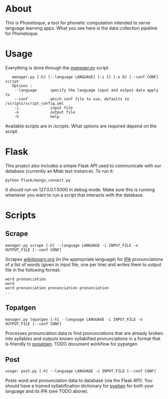 <h1 id="about">About</h1>
<p>This is Phonetoque, a tool for phonetic computation intended to serve language learning apps. What you see here is the data collection pipeline for Phonetoque.</p>
<h1 id="usage">Usage</h1>
<p>Everything is done through the <em><a href="http://manager.py">manager.py</a></em> script.</p>
<pre><code>   manager.py [-h] [--language LANGUAGE] [-i I] [-o O] [--conf CONF] script
   Options :
    --language		specify the language input and output data apply to
    --conf			which conf file to use, defaults to /scripts/script_config.yml
    -i				input file
    -o 				output file
    -h 				help
</code></pre>
<p>Available scripts are in <em>/scripts</em>. What options are required depend on the script.</p>
<h1 id="flask">Flask</h1>
<p>This project also includes a simple Flask API used to communicate with our database (currently an Mlab test instance). To run it:</p>
<pre><code>python Flask/mongo_connect.py
</code></pre>
<p>It should run on 127.0.0.1:5000 in debug mode. Make sure this is running whenever you want to run a script that interacts with the database.</p>
<h1 id="scripts">Scripts</h1>
<h2 id="scrape">Scrape</h2>
<pre><code>manager.py scrape [-h] --language LANGUAGE -i INPUT_FILE -o OUTPUT_FILE [--conf CONF]
</code></pre>
<p>Scrapes <em><a href="http://wikitionary.org">wikitionary.org</a></em> (in the appropriate language) for <a href="https://en.wikipedia.org/wiki/International_Phonetic_Alphabet">IPA</a> pronunciations of a list of words (given in input file, one per line) and writes them to output file in the following format:</p>
<pre><code>word pronunciation
word
word pronunciation pronunciation pronunciation
...
</code></pre>
<h2 id="topatgen">Topatgen</h2>
<pre><code>manager.py topatgen [-h] --language LANGUAGE -i INPUT_FILE -o OUTPUT_FILE [--conf CONF]
</code></pre>
<p>Processes pronunciation data to find pronunciations that are already broken into syllables and outputs known syllabified pronunciations in a format that is friendly to <a href="github.com/pgmmpk/pypatgen">pypatgen</a>. TODO document workflow for pypatgen</p>
<h2 id="post">Post</h2>
<pre><code>usage: post.py [-h] --language LANGUAGE -i INPUT_FILE [--conf CONF]
</code></pre>
<p>Posts word and pronunciation data to database (via the Flask API). You should have a trained syllabification dictionary for <a href="http://pyphen.org/">pyphen</a> for both your language and its IPA (see TODO above).</p>

